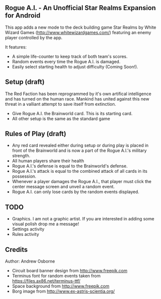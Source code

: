 ## Rogue A.I. - An Unofficial Star Realms Expansion for Android

This app adds a new mode to the deck building game Star Realms by White Wizard Games (http://www.whitewizardgames.com/) featuring 
an enemy player controlled by the app.

It features:

* A simple life-counter to keep track of both team's scores.
* Random events every time the Rogue A.I. is damaged.
* Easily select starting health to adjust difficulty (Coming Soon!).

## Setup (draft)

The Red Faction has been reprogrammed by it's own artifical intelligence and has turned on the human race. Mankind has united against this new threat in a valliant attempt to save itself from extinction.

* Give Rogue A.I. the Brainworld card. This is its starting card.
* All other setup is the same as the standard game

## Rules of Play (draft)

* Any red card revealed either during setup or during play is placed in front of the Brainworld and is now a part of the 
Rogue A.I.'s military strength.
* All human players share their health
* Rogue A.I.'s defense is equal to the Brainworld's defense.
* Rogue A.I.'s attack is equal to the combined attack of all cards in its possession.
* Whenever a player damages the Rogue A.I., that player must click the center message screen and unveil a random event.
* Rogue A.I. can only lose cards by the random events displayed.

## TODO
* Graphics. I am not a graphic artist. If you are interested in adding some visual polish drop me a message!
* Settings activity
* Rules activity

## Credits

Author: Andrew Osborne

* Circuit board banner design from http://www.freepik.com
* Terminus font for random events taken from https://files.ax86.net/terminus-ttf/
* Space background from http://www.freepik.com
* Borg image from http://www.ex-astris-scientia.org/
